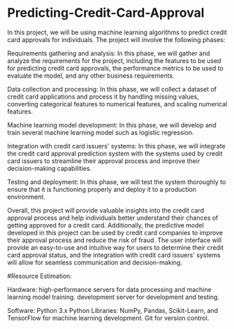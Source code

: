 # Predicting-Credit-Card-Approval
In this project, we will be using machine learning algorithms to predict credit card approvals for individuals. The project will involve the following phases:

Requirements gathering and analysis: In this phase, we will gather and analyze the requirements for the project, including the features to be used for predicting credit card approvals, the performance metrics to be used to evaluate the model, and any other business requirements.

Data collection and processing: In this phase, we will collect a dataset of credit card applications and process it by handling missing values, converting categorical features to numerical features, and scaling numerical features.

Machine learning model development: In this phase, we will develop and train several machine learning model such as logistic regression.

Integration with credit card issuers' systems: In this phase, we will integrate the credit card approval prediction system with the systems used by credit card issuers to streamline their approval process and improve their decision-making capabilities.

Testing and deployment: In this phase, we will test the system thoroughly to ensure that it is functioning properly and deploy it to a production environment.

Overall, this project will provide valuable insights into the credit card approval process and help individuals better understand their chances of getting approved for a credit card. Additionally, the predictive model developed in this project can be used by credit card companies to improve their approval process and reduce the risk of fraud. The user interface will provide an easy-to-use and intuitive way for users to determine their credit card approval status, and the integration with credit card issuers' systems will allow for seamless communication and decision-making.

#Resource Estimation: 

Hardware: 
high-performance servers for data processing and machine learning model training. 
development server for development and testing.

Software: 
Python 3.x 
Python Libraries: NumPy, Pandas, Scikit-Learn, and TensorFlow for machine learning development. 
Git for version control. 
